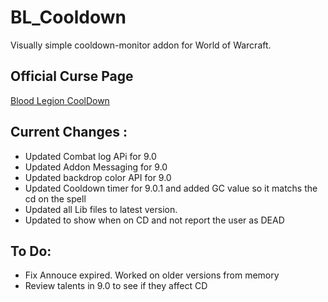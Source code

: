 # BL_Cooldown
Visually simple cooldown-monitor addon for World of Warcraft.

## Official Curse Page
[Blood Legion CoolDown](https://www.curseforge.com/wow/addons/bl_cooldown)

## Current Changes :
* Updated Combat log APi for 9.0
* Updated Addon Messaging for 9.0
* Updated backdrop color API for 9.0
* Updated Cooldown timer for 9.0.1 and added GC value so it matchs the cd on the spell
* Updated all Lib files to latest version.
* Updated to show when on CD and not report the user as DEAD


## To Do:
* Fix Annouce expired.  Worked on older versions from memory
* Review talents in 9.0 to see if they affect CD

